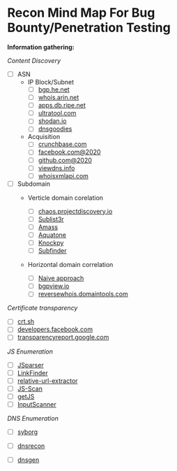  # Recon Mind Map For Bug Bounty/Penetration Testing
 

**Information gathering:**

_Content Discovery_
  - [ ] ASN
     - IP Block/Subnet
       - [ ] [bgp.he.net](https://bgp.he.net/country)
       - [ ] [whois.arin.net](https://whois.arin.net/ui/)
       - [ ] [apps.db.ripe.net](https://apps.db.ripe.net/db-web-ui/query)
       - [ ] [ultratool.com](https://www.ultratools.com/tools/asnInfo)
       - [ ] [shodan.io](https://www.shodan.io/)
       - [ ] [dnsgoodies](http://dnsgoodies.com/)
       
     - Acquisition
       - [ ] [crunchbase.com](https://www.crunchbase.com/search/acquisition)
       - [ ] [facebook.com@2020]( / "Trendmark google")
       - [ ] [github.com@2020](""/ )
       - [ ] [viewdns.info](https://viewdns.info/reversewhois/ " First do whois, take the register email then perform reverse whois 'muni-adm@ics.muni.cz'")
       - [ ] [whoisxmlapi.com](https://tools.whoisxmlapi.com/reverse-whois-search)
       
 - [ ] Subdomain
     - Verticle domain corelation
     
       - [ ] [chaos.projectdiscovery.io](https://chaos.projectdiscovery.io/#/ "Single subdomains")
       - [ ] [Sublist3r](https://github.com/aboul3la/Sublist3r "Single subdomains")
       - [ ] [Amass](https://github.com/OWASP/Amass "Single subdomains")
       - [ ] [Aquatone](https://github.com/michenriksen/aquatone "Single subdomains")
       - [ ] [Knockpy](https://github.com/guelfoweb/knock "Single subdomains")
       - [ ] [Subfinder](https://github.com/projectdiscovery/subfinder "Multiple subdomains 'bruteforce subdomain+wordlist'")
       
     - Horizontal domain correlation
     
       - [ ] [Naive approach](/ "google.com, youtube.com, gmail.com" )
       - [ ] [bgpview.io](https://bgpview.io/search/google "Dedicated IP range, ASNs, IPv4") 
       - [ ] [reversewhois.domaintools.com](https://reversewhois.domaintools.com/)
       
_Certificate transparency_ 
  
  - [ ] [crt.sh](https://crt.sh/)
  - [ ] [developers.facebook.com](https://developers.facebook.com/tools/ct/search/)
  - [ ] [transparencyreport.google.com](https://transparencyreport.google.com/)
  
_JS Enumeration_  
   - [ ] [JSparser](https://github.com/nahamsec/JSParser)
   - [ ] [LinkFinder](https://github.com/GerbenJavado/LinkFinder)
   - [ ] [relative-url-extractor](https://github.com/jobertabma/relative-url-extractor)
   - [ ] [JS-Scan](https://github.com/zseano/JS-Scan)
   - [ ] [getJS](https://github.com/003random/getJS) 
   - [ ] [InputScanner](https://github.com/zseano/InputScanner)
 
_DNS Enumeration_ 
   - [ ] [syborg](https://github.com/MilindPurswani/Syborg)
   - [ ] [dnsrecon](https://github.com/darkoperator/dnsrecon)
   - [ ] [dnsgen](https://github.com/ProjectAnte/dnsgen "Automate dnsgen+masscan")
   
       
       
